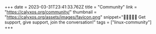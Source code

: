 +++
date = 2023-03-31T23:41:33.762Z
title = "Community"
link = "https://calyxos.org/community/"
thumbnail = "https://calyxos.org/assets/images/favicon.png"
snippet="🧑🏿‍🤝‍🧑🏻 Get support, give support, join the conversation!"
tags = ["linux-community"]
+++

